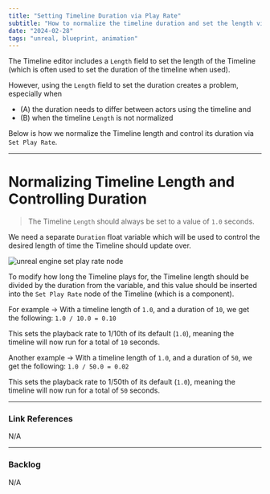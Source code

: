 ```yaml
---
title: "Setting Timeline Duration via Play Rate"
subtitle: "How to normalize the timeline duration and set the length via play rate."
date: "2024-02-28"
tags: "unreal, blueprint, animation"
---
```


The Timeline editor includes a `Length` field to set the length of the Timeline (which is often used to set the duration of the timeline when used).

However, using the `Length` field to set the duration creates a problem, especially when
- (A) the duration needs to differ between actors using the timeline and
- (B) when the timeline `Length` is not normalized

Below is how we normalize the Timeline length and control its duration via `Set Play Rate`.

---

# Normalizing Timeline Length and Controlling Duration

> The Timeline `Length` should always be set to a value of `1.0` seconds.

We need a separate `Duration` float variable which will be used to control the desired length of time the Timeline should update over.

![unreal engine set play rate node](https://ctrlshiftbuild-chronicles.s3.us-east-2.amazonaws.com/nty_studio_unreal_engine_blueprints_set_play_rate_of_timeline.png)

To modify how long the Timeline plays for, the Timeline length should be divided by the duration from the variable, and this value should be inserted into the `Set Play Rate` node of the Timeline (which is a component).

For example -> With a timeline length of `1.0`, and a duration of `10`, we get the following:
`1.0 / 10.0 = 0.10`

This sets the playback rate to 1/10th of its default (`1.0`), meaning the timeline will now run for a total of `10` seconds.

Another example -> With a timeline length of `1.0`, and a duration of `50`, we get the following:
`1.0 / 50.0 = 0.02`

This sets the playback rate to 1/50th of its default (`1.0`), meaning the timeline will now run for a total of `50` seconds.

---

### Link References
N/A

---

### Backlog
N/A
